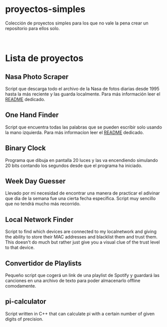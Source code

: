 # proyectos-simples
Colección de proyectos simples para los que no vale la pena crear un repositorio para ellos solo.

<br>

# Lista de proyectos

## Nasa Photo Scraper
Script que descarga todo el archivo de la Nasa de fotos diarias desde 1995 hasta la más reciente y las guarda localmente. Para más información leer el [README](nasa-photo-scraper/README.md) dedicado.

## One Hand Finder
Script que encuentra todas las palabras que se pueden escribir solo usando la mano izquierda. Para más informacíon leer el [README](one-hand-finder/README.md) dedicado. 

## Binary Clock
Programa que dibuja en pantalla 20 luces y las va encendiendo simulando 20 bits contando los segundos desde que el programa ha iniciado.

## Week Day Guesser
Llevado por mi necesidad de encontrar una manera de practicar el adivinar que dia de la semana fue una cierta fecha específica. Script muy sencillo que no tendrá mucho más recorrido.

## Local Network Finder
Script to find which devices are connected to my localnetwork and giving the ability to store their MAC addresses and blacklist them and trust them. This doesn't do much but rather just give you a visual clue of the trust level to that device.

## Convertidor de Playlists
Pequeño script que cogerá un link de una playlist de Spotify y guardará las canciones en una archivo de texto para poder almacenarlo offline comodamente.

## pi-calculator
Script written in C++ that can calculate pi with a certain number of given digits of precision.
